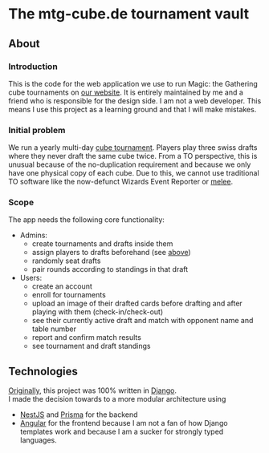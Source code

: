 # The mtg-cube.de tournament vault
## About
### Introduction
This is the code for the web application we use to run Magic: the Gathering cube tournaments on [our website](https://mtg-cube.de).
It is entirely maintained by me and a friend who is responsible for the design side. I am not a web developer.
This means I use this project as a learning ground and that I will make mistakes.

### Initial problem
We run a yearly multi-day [cube tournament](https://mtg-cube.de). Players play three swiss drafts where they never draft the same cube twice.
From a TO perspective, this is unusual because of the no-duplication requirement and because we only have one physical copy of each cube.
Due to this, we cannot use traditional TO software like the now-defunct Wizards Event Reporter or [melee](https://melee.gg).

### Scope
The app needs the following core functionality:
* Admins:
  * create tournaments and drafts inside them
  * assign players to drafts beforehand (see [above](#initial-problem))
  * randomly seat drafts
  * pair rounds according to standings in that draft
* Users:
  * create an account
  * enroll for tournaments
  * upload an image of their drafted cards before drafting and after playing with them (check-in/check-out)
  * see their currently active draft and match with opponent name and table number
  * report and confirm match results
  * see tournament and draft standings 

## Technologies 
[Originally](https://github.com/g0dnerd/mtgcube.git), this project was 100% written in [Django](https://djangoproject.com).  
I made the decision towards to a more modular architecture using
  * [NestJS](https://nestjs.com) and [Prisma](https://prisma.io) for the backend
  * [Angular](https://angular.dev) for the frontend
because I am not a fan of how Django templates work and because I am a sucker for strongly typed languages.

